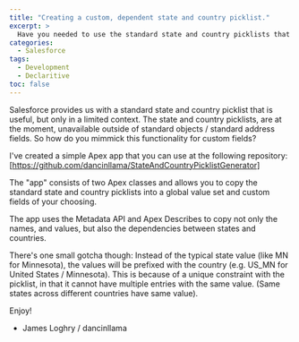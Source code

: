 ```yaml
---
title: "Creating a custom, dependent state and country picklist."
excerpt: >
  Have you needed to use the standard state and country picklists that Salesforce provides?  Did you need this to reside outside of standard address functionality?  Read on for more info.
categories:
  - Salesforce
tags:
  - Development
  - Declaritive
toc: false  
---
```


Salesforce provides us with a standard state and country picklist that is useful, but only in a limited context.  The state and country picklists, are at the moment, unavailable outside of standard objects / standard address fields.  So how do you mimmick this functionality for custom fields?

I've created a simple Apex app that you can use at the following repository: [https://github.com/dancinllama/StateAndCountryPicklistGenerator]

The "app" consists of two Apex classes and allows you to copy the standard state and country picklists into a global value set and custom fields of your choosing.

The app uses the Metadata API and Apex Describes to copy not only the names, and values, but also the dependencies between states and countries.

There's  one small gotcha though:  Instead of the typical state value (like MN for Minnesota), the values will be prefixed with the country  (e.g. US_MN for United States / Minnesota).  This is because of a unique constraint with the picklist, in that it cannot have multiple entries with the same value. (Same states across different countries have same value).

Enjoy!
- James Loghry / dancinllama

